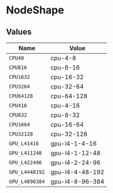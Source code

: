 # NodeShape


## Values

| Name            | Value           |
| --------------- | --------------- |
| `CPU48`         | cpu-4-8         |
| `CPU816`        | cpu-8-16        |
| `CPU1632`       | cpu-16-32       |
| `CPU3264`       | cpu-32-64       |
| `CPU64128`      | cpu-64-128      |
| `CPU416`        | cpu-4-16        |
| `CPU832`        | cpu-8-32        |
| `CPU1664`       | cpu-16-64       |
| `CPU32128`      | cpu-32-128      |
| `GPU_L41416`    | gpu-l4-1-4-16   |
| `GPU_L411248`   | gpu-l4-1-12-48  |
| `GPU_L422496`   | gpu-l4-2-24-96  |
| `GPU_L4448192`  | gpu-l4-4-48-192 |
| `GPU_L4896384`  | gpu-l4-8-96-384 |
